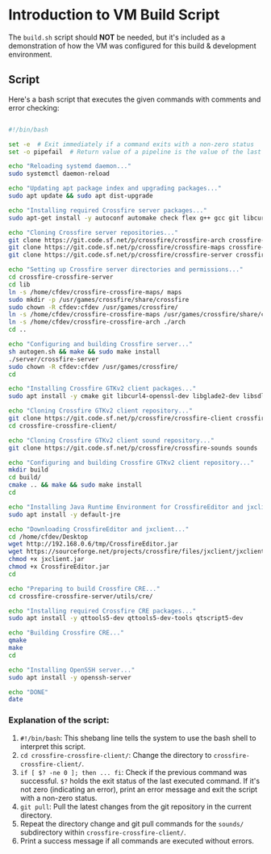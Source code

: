 # Introduction to VM Build Script

The `build.sh` script should **NOT** be needed, but it's included as a demonstration of how the VM was configured for this build & development environment.

## Script

Here's a bash script that executes the given commands with comments and error checking:

```bash

#!/bin/bash

set -e  # Exit immediately if a command exits with a non-zero status
set -o pipefail  # Return value of a pipeline is the value of the last (rightmost) command to exit with a non-zero status

echo "Reloading systemd daemon..."
sudo systemctl daemon-reload

echo "Updating apt package index and upgrading packages..."
sudo apt update && sudo apt dist-upgrade

echo "Installing required Crossfire server packages..."
sudo apt-get install -y autoconf automake check flex g++ gcc git libcurl4 libcurl4-openssl-dev libgd-dev libgd-tools libsqlite3-0 libtool make python3-bsddb3 python3-dev sqlite3

echo "Cloning Crossfire server repositories..."
git clone https://git.code.sf.net/p/crossfire/crossfire-arch crossfire-crossfire-arch
git clone https://git.code.sf.net/p/crossfire/crossfire-maps crossfire-crossfire-maps
git clone https://git.code.sf.net/p/crossfire/crossfire-server crossfire-crossfire-server

echo "Setting up Crossfire server directories and permissions..."
cd crossfire-crossfire-server
cd lib
ln -s /home/cfdev/crossfire-crossfire-maps/ maps
sudo mkdir -p /usr/games/crossfire/share/crossfire
sudo chown -R cfdev:cfdev /usr/games/crossfire/
ln -s /home/cfdev/crossfire-crossfire-maps /usr/games/crossfire/share/crossfire/maps
ln -s /home/cfdev/crossfire-crossfire-arch ./arch
cd ..

echo "Configuring and building Crossfire server..."
sh autogen.sh && make && sudo make install
./server/crossfire-server
sudo chown -R cfdev:cfdev /usr/games/crossfire/
cd

echo "Installing Crossfire GTKv2 client packages..."
sudo apt install -y cmake git libcurl4-openssl-dev libglade2-dev libsdl2-mixer-dev libsdl1.2-dev libsdl-image1.2-dev libsdl-mixer1.2-dev libgtk2.0-dev valac

echo "Cloning Crossfire GTKv2 client repository..."
git clone https://git.code.sf.net/p/crossfire/crossfire-client crossfire-crossfire-client
cd crossfire-crossfire-client/

echo "Cloning Crossfire GTKv2 client sound repository..."
git clone https://git.code.sf.net/p/crossfire/crossfire-sounds sounds

echo "Configuring and building Crossfire GTKv2 client repository..."
mkdir build
cd build/
cmake .. && make && sudo make install
cd

echo "Installing Java Runtime Environment for CrossfireEditor and jxclient..."
sudo apt install -y default-jre

echo "Downloading CrossfireEditor and jxclient..."
cd /home/cfdev/Desktop
wget http://192.168.0.6/tmp/CrossfireEditor.jar
wget https://sourceforge.net/projects/crossfire/files/jxclient/jxclient.jar/download
chmod +x jxclient.jar
chmod +x CrossfireEditor.jar
cd

echo "Preparing to build Crossfire CRE..."
cd crossfire-crossfire-server/utils/cre/

echo "Installing required Crossfire CRE packages..."
sudo apt install -y qttools5-dev qttools5-dev-tools qtscript5-dev

echo "Building Crossfire CRE..."
qmake
make
cd

echo "Installing OpenSSH server..."
sudo apt install -y openssh-server

echo "DONE"
date

```

### Explanation of the script:

 1. `#!/bin/bash`: This shebang line tells the system to use the bash shell to interpret this script.
 2. `cd crossfire-crossfire-client/`: Change the directory to `crossfire-crossfire-client/`.
 3. `if [ $? -ne 0 ]; then ... fi`: Check if the previous command was successful. `$?` holds the exit status of the last executed command. If it's not zero (indicating an error), print an error message and exit the script with a non-zero status.
 4. `git pull`: Pull the latest changes from the git repository in the current directory.
 5. Repeat the directory change and git pull commands for the `sounds/` subdirectory within `crossfire-crossfire-client/`.
 6. Print a success message if all commands are executed without errors.
